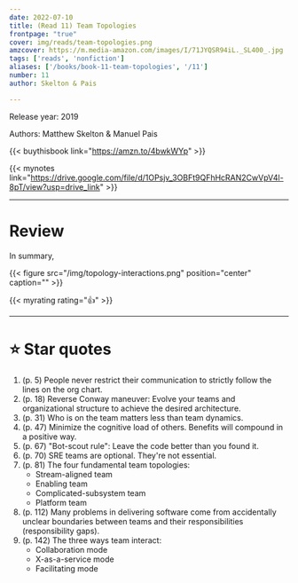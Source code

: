 ```yaml
---
date: 2022-07-10
title: (Read 11) Team Topologies
frontpage: "true"
cover: img/reads/team-topologies.png
amzcover: https://m.media-amazon.com/images/I/71JYQSR94iL._SL400_.jpg
tags: ['reads', 'nonfiction']
aliases: ['/books/book-11-team-topologies', '/11']
number: 11
author: Skelton & Pais

---
```


Release year: 2019

Authors: Matthew Skelton & Manuel Pais

{{< buythisbook link="https://amzn.to/4bwkWYp" >}}

{{< mynotes link="https://drive.google.com/file/d/1OPsjv_3OBFt9QFhHcRAN2CwVpV4l-8pT/view?usp=drive_link" >}}

---

# Review

In summary,

{{< figure src="/img/topology-interactions.png" position="center" caption="" >}}

{{< myrating rating="👍" >}}

---

# :star: Star quotes

1. (p. 5) People never restrict their communication to strictly follow
   the lines on the org chart.
1. (p. 18) Reverse Conway maneuver: Evolve your teams and organizational
   structure to achieve the desired architecture.
1. (p. 31) Who is on the team matters less than team dynamics.
1. (p. 47) Minimize the cognitive load of others. Benefits will compound
   in a positive way.
1. (p. 67) "Bot-scout rule": Leave the code better than you found it.
1. (p. 70) SRE teams are optional. They're not essential.
1. (p. 81) The four fundamental team topologies:
    - Stream-aligned team
    - Enabling team
    - Complicated-subsystem team
    - Platform team
1. (p. 112) Many problems in delivering software come from accidentally
   unclear boundaries between teams and their responsibilities
   (responsibility gaps).
1. (p. 142) The three ways team interact:
    - Collaboration mode
    - X-as-a-service mode
    - Facilitating mode
